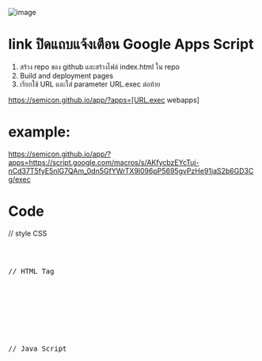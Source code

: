 ![image](https://github.com/semicon/app/assets/30399464/bc6fe924-844e-4366-a139-b11d9116492b)

# link ปิดแถบแจ้งเตือน Google Apps Script
1) สร้าง repo ของ github และสร้างไฟล์ index.html ใน repo
2) Build and deployment pages
3) เรียกใช้ URL และใส่  parameter URL.exec ต่อท้าย
   
https://semicon.github.io/app/?apps=[URL.exec webapps]

# example:
https://semicon.github.io/app/?apps=https://script.google.com/macros/s/AKfycbzEYcTuj-nCd37T5fyE5nlG7QAm_0dn5GfYWrTX9l096pP5695gvPzHe91jaS2b6GD3Cg/exec

# Code
// style CSS
<pre>
  <style>
    .responsive-iframe {
      position: absolute;
      top: 0;
      left: 0;
      bottom: 0;
      right: 0;
      width: 100vw;
      height: 100vh;
      border: none;
    }
  </style>

// HTML Tag
  <div> 
    <iframe id="myframe" class="responsive-iframe" src="" allowFullScreen></iframe>
  </div>

 // Java Script 
  <script>
    const apps = new URL(window.location);
    const formUrl = apps.searchParams.get('apps');
    const url = decodeURIComponent(formUrl)
          document.getElementById('myframe').src = url
  </script>
</pre>
